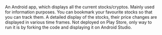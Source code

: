 An Android app, which displays all the current stocks/cryptos.
Mainly used for information purposes.
You can bookmark your favourite stocks so that you can track them.
A detailed display of the stocks, their price changes are displayed in various time frames.
Not deployed on Play Store, only way to run it is by forking the code and displaying it on Android Studio. 
